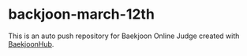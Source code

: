 # backjoon-march-12th
This is an auto push repository for Baekjoon Online Judge created with [BaekjoonHub](https://github.com/BaekjoonHub/BaekjoonHub).

